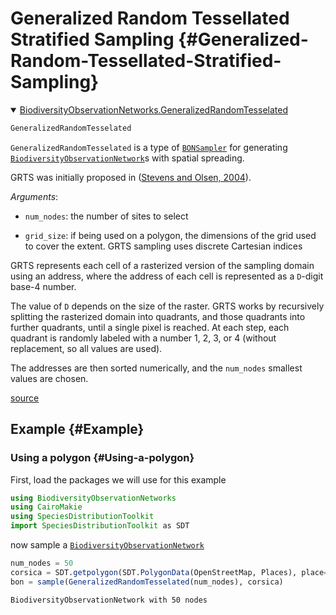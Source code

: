 
# Generalized Random Tessellated Stratified Sampling {#Generalized-Random-Tessellated-Stratified-Sampling}
<details class='jldocstring custom-block' open>
<summary><a id='BiodiversityObservationNetworks.GeneralizedRandomTesselated-reference-samplers-grts' href='#BiodiversityObservationNetworks.GeneralizedRandomTesselated-reference-samplers-grts'><span class="jlbinding">BiodiversityObservationNetworks.GeneralizedRandomTesselated</span></a> <Badge type="info" class="jlObjectType jlType" text="Type" /></summary>



```julia
GeneralizedRandomTesselated
```


`GeneralizedRandomTesselated` is a type of [`BONSampler`](/reference/api#BiodiversityObservationNetworks.BONSampler) for generating [`BiodiversityObservationNetwork`](/reference/api#BiodiversityObservationNetworks.BiodiversityObservationNetwork)s with spatial spreading.

GRTS was initially proposed in ([Stevens and Olsen, 2004](/bibliography#Stevens2004SpaBal)).

_Arguments_:
- `num_nodes`: the number of sites to select
  
- `grid_size`: if being used on a polygon, the dimensions of the grid used to cover the extent. GRTS sampling uses discrete Cartesian indices
  

GRTS represents each cell of a rasterized version of the sampling domain using an address, where the address of each cell is represented as a `D`-digit base-4 number. 

The value of `D` depends on the size of the raster. GRTS works by recursively splitting the rasterized domain into quadrants, and those quadrants into further quadrants, until a single pixel is reached. At each step, each quadrant is randomly labeled with a number 1, 2, 3, or 4 (without replacement, so all values are used). 

The addresses are then sorted numerically, and the `num_nodes` smallest values are chosen.


<Badge type="info" class="source-link" text="source"><a href="https://github.com/PoisotLab/BiodiversityObservationNetworks.jl/blob/dd283e4ba53def0fcf6dde9cd8522075462b9a38/src/samplers/grts.jl#L1-L28" target="_blank" rel="noreferrer">source</a></Badge>

</details>


## Example {#Example}

### Using a polygon {#Using-a-polygon}

First, load the packages we will use for this example

```julia
using BiodiversityObservationNetworks
using CairoMakie
using SpeciesDistributionToolkit
import SpeciesDistributionToolkit as SDT
```


now sample a [`BiodiversityObservationNetwork`](/reference/api#BiodiversityObservationNetworks.BiodiversityObservationNetwork)

```julia
num_nodes = 50
corsica = SDT.getpolygon(SDT.PolygonData(OpenStreetMap, Places), place="Corsica")
bon = sample(GeneralizedRandomTesselated(num_nodes), corsica)
```


```ansi
BiodiversityObservationNetwork with 50 nodes
```

